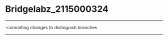 # Bridgelabz_2115000324
*************************************************************************************************
-commiting changes to distinguish branches
*************************************************************************************************
